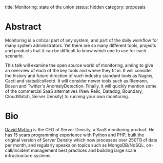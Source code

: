 title: Monitoring: state of the union
status: hidden
category: proposals

# Abstract
 
Monitoring is a critical part of any system, and part of the daily workflow for many system administrators. Yet there are so many different tools, projects and products that it can be difficult to know which one to use for each scenario.

This talk will examine the open source world of monitoring, aiming to give an overview of each of the key tools and where they fit in. It will consider the history and future direction of such industry standard tools as Nagios, Cacti and statsd/collectd. It will consider newer tools such as Riemann, Bosun and Twitter's AnomalyDetection. Finally, it will quickly mention some of the commercial SaaS alternatives (New Relic, Datadog, Boundary, CloudWatch, Server Density) to running your own monitoring.

# Bio

[David Mytton](https://twitter.com/davidmytton) is the CEO of Server Density, a SaaS monitoring product. He has 15 years programming experience with Python and PHP, built the original version of Server Density which now processes over 250TB of data per month, and regularly speaks on topics such as MongoDB/NoSQL, on-call/incident management best practices and building large scale infrastructure systems. 
